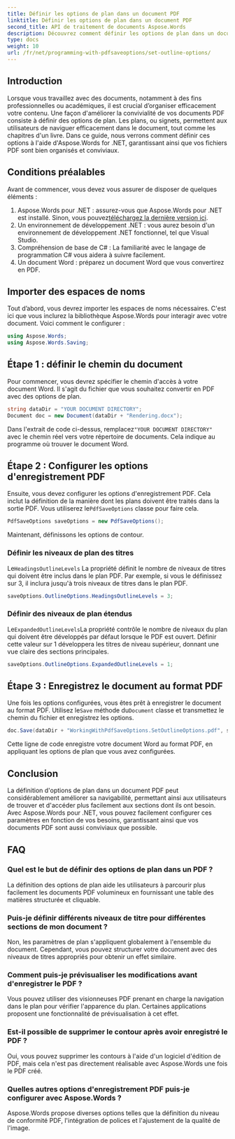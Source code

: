 ```yaml
---
title: Définir les options de plan dans un document PDF
linktitle: Définir les options de plan dans un document PDF
second_title: API de traitement de documents Aspose.Words
description: Découvrez comment définir les options de plan dans un document PDF à l'aide d'Aspose.Words for .NET. Améliorez la navigation PDF en configurant les niveaux de titre et les plans développés.
type: docs
weight: 10
url: /fr/net/programming-with-pdfsaveoptions/set-outline-options/
---
```

## Introduction

Lorsque vous travaillez avec des documents, notamment à des fins professionnelles ou académiques, il est crucial d’organiser efficacement votre contenu. Une façon d'améliorer la convivialité de vos documents PDF consiste à définir des options de plan. Les plans, ou signets, permettent aux utilisateurs de naviguer efficacement dans le document, tout comme les chapitres d'un livre. Dans ce guide, nous verrons comment définir ces options à l'aide d'Aspose.Words for .NET, garantissant ainsi que vos fichiers PDF sont bien organisés et conviviaux.

## Conditions préalables

Avant de commencer, vous devez vous assurer de disposer de quelques éléments :

1.  Aspose.Words pour .NET : assurez-vous que Aspose.Words pour .NET est installé. Sinon, vous pouvez[téléchargez la dernière version ici](https://releases.aspose.com/words/net/).
2. Un environnement de développement .NET : vous aurez besoin d'un environnement de développement .NET fonctionnel, tel que Visual Studio.
3. Compréhension de base de C# : La familiarité avec le langage de programmation C# vous aidera à suivre facilement.
4. Un document Word : préparez un document Word que vous convertirez en PDF.

## Importer des espaces de noms

Tout d’abord, vous devrez importer les espaces de noms nécessaires. C'est ici que vous inclurez la bibliothèque Aspose.Words pour interagir avec votre document. Voici comment le configurer :

```csharp
using Aspose.Words;
using Aspose.Words.Saving;
```

## Étape 1 : définir le chemin du document

Pour commencer, vous devrez spécifier le chemin d'accès à votre document Word. Il s'agit du fichier que vous souhaitez convertir en PDF avec des options de plan. 

```csharp
string dataDir = "YOUR DOCUMENT DIRECTORY";
Document doc = new Document(dataDir + "Rendering.docx");
```

 Dans l'extrait de code ci-dessus, remplacez`"YOUR DOCUMENT DIRECTORY"` avec le chemin réel vers votre répertoire de documents. Cela indique au programme où trouver le document Word.

## Étape 2 : Configurer les options d'enregistrement PDF

 Ensuite, vous devez configurer les options d'enregistrement PDF. Cela inclut la définition de la manière dont les plans doivent être traités dans la sortie PDF. Vous utiliserez le`PdfSaveOptions` classe pour faire cela.

```csharp
PdfSaveOptions saveOptions = new PdfSaveOptions();
```

Maintenant, définissons les options de contour. 

### Définir les niveaux de plan des titres

 Le`HeadingsOutlineLevels` La propriété définit le nombre de niveaux de titres qui doivent être inclus dans le plan PDF. Par exemple, si vous le définissez sur 3, il inclura jusqu'à trois niveaux de titres dans le plan PDF.

```csharp
saveOptions.OutlineOptions.HeadingsOutlineLevels = 3;
```

### Définir des niveaux de plan étendus

 Le`ExpandedOutlineLevels`La propriété contrôle le nombre de niveaux du plan qui doivent être développés par défaut lorsque le PDF est ouvert. Définir cette valeur sur 1 développera les titres de niveau supérieur, donnant une vue claire des sections principales.

```csharp
saveOptions.OutlineOptions.ExpandedOutlineLevels = 1;
```

## Étape 3 : Enregistrez le document au format PDF

 Une fois les options configurées, vous êtes prêt à enregistrer le document au format PDF. Utilisez le`Save` méthode du`Document` classe et transmettez le chemin du fichier et enregistrez les options.

```csharp
doc.Save(dataDir + "WorkingWithPdfSaveOptions.SetOutlineOptions.pdf", saveOptions);
```

Cette ligne de code enregistre votre document Word au format PDF, en appliquant les options de plan que vous avez configurées. 

## Conclusion

La définition d'options de plan dans un document PDF peut considérablement améliorer sa navigabilité, permettant ainsi aux utilisateurs de trouver et d'accéder plus facilement aux sections dont ils ont besoin. Avec Aspose.Words pour .NET, vous pouvez facilement configurer ces paramètres en fonction de vos besoins, garantissant ainsi que vos documents PDF sont aussi conviviaux que possible.

## FAQ

### Quel est le but de définir des options de plan dans un PDF ?

La définition des options de plan aide les utilisateurs à parcourir plus facilement les documents PDF volumineux en fournissant une table des matières structurée et cliquable.

### Puis-je définir différents niveaux de titre pour différentes sections de mon document ?

Non, les paramètres de plan s'appliquent globalement à l'ensemble du document. Cependant, vous pouvez structurer votre document avec des niveaux de titres appropriés pour obtenir un effet similaire.

### Comment puis-je prévisualiser les modifications avant d'enregistrer le PDF ?

Vous pouvez utiliser des visionneuses PDF prenant en charge la navigation dans le plan pour vérifier l'apparence du plan. Certaines applications proposent une fonctionnalité de prévisualisation à cet effet.

### Est-il possible de supprimer le contour après avoir enregistré le PDF ?

Oui, vous pouvez supprimer les contours à l'aide d'un logiciel d'édition de PDF, mais cela n'est pas directement réalisable avec Aspose.Words une fois le PDF créé.

### Quelles autres options d'enregistrement PDF puis-je configurer avec Aspose.Words ?

Aspose.Words propose diverses options telles que la définition du niveau de conformité PDF, l'intégration de polices et l'ajustement de la qualité de l'image.